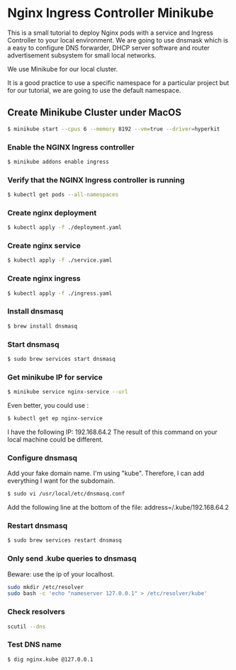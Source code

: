 # Nginx Ingress Controller Minikube

This is a small tutorial to deploy Nginx pods with a service and Ingress Controller to your local environment.
We are going to use dnsmask which is a easy to configure DNS forwarder, DHCP server software and router advertisement subsystem for small local networks.

We use Minikube for our local cluster.

It is a good practice to use a specific namespace for a particular project but for our tutorial, we are going to use the default namespace.

## Create Minikube Cluster under MacOS

```bash
$ minikube start --cpus 6 --memory 8192 --vm=true --driver=hyperkit
```

### Enable the NGINX Ingress controller
```bash
$ minikube addons enable ingress
```

### Verify that the NGINX Ingress controller is running
```bash
$ kubectl get pods --all-namespaces
```

### Create nginx deployment
```bash
$ kubectl apply -f ./deployment.yaml
```

### Create nginx service
```bash
$ kubectl apply -f ./service.yaml
```

### Create nginx ingress
```bash
$ kubectl apply -f ./ingress.yaml
```

### Install dnsmasq
```bash
$ brew install dnsmasq
```

### Start dnsmasq
```bash
$ sudo brew services start dnsmasq
```

### Get minikube IP for service
```bash
$ minikube service nginx-service --url
```
Even better, you could use :

```bash
$ kubectl get ep nginx-service
```
I have the following IP: 192.168.64.2
The result of this command on your local machine could be different.

### Configure dnsmasq

Add your fake domain name. I'm using "kube". Therefore, I can add everything I want for the subdomain.

```bash
$ sudo vi /usr/local/etc/dnsmasq.conf
```

Add the following line at the bottom of the file:
address=/.kube/192.168.64.2

### Restart dnsmasq
```bash
$ sudo brew services restart dnsmasq
```

### Only send .kube queries to dnsmasq

Beware: use the ip of your localhost.

```bash
sudo mkdir /etc/resolver
sudo bash -c 'echo "nameserver 127.0.0.1" > /etc/resolver/kube'
```

### Check resolvers
```bash
scutil --dns
```

### Test DNS name
```bash
$ dig nginx.kube @127.0.0.1
```
